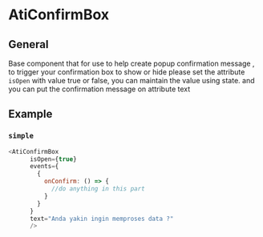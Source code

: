 # AtiConfirmBox

## General

Base component that for use to help create popup confirmation message , 
to trigger your confirmation box to show or hide please set the attribute `isOpen` with value 
true or false, you can maintain the value using state.
and you can put the confirmation message on attribute text

## Example

### `simple`

```js
<AtiConfirmBox
      isOpen={true}
      events={
        {
          onConfirm: () => {
            //do anything in this part
          }
        }
      }
      text="Anda yakin ingin memproses data ?"
      />
```